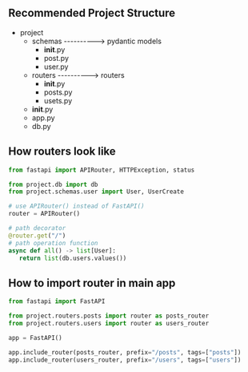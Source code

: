 
## Recommended Project Structure
- project
   - schemas ----------> pydantic models
      - __init__.py
      - post.py
      - user.py
   - routers ----------> routers
      - __init__.py
      - posts.py
      - usets.py
   - __init__.py
   - app.py
   - db.py


## How routers look like
```py
from fastapi import APIRouter, HTTPException, status

from project.db import db
from project.schemas.user import User, UserCreate

# use APIRouter() instead of FastAPI()
router = APIRouter()

# path decorator
@router.get("/")
# path operation function
async def all() -> list[User]:
   return list(db.users.values())
```

## How to import router in main app
```py
from fastapi import FastAPI

from project.routers.posts import router as posts_router
from project.routers.users import router as users_router

app = FastAPI()

app.include_router(posts_router, prefix="/posts", tags=["posts"])
app.include_router(users_router, prefix="/users", tags=["users"])
```

